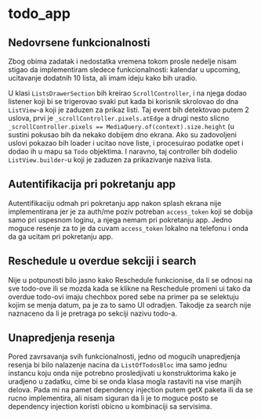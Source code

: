 # todo_app

## Nedovrsene funkcionalnosti
Zbog obima zadatak i nedostatka vremena tokom prosle nedelje nisam stigao da implementiram sledece funkcionalnosti: kalendar u upcoming, ucitavanje dodatnih 10 lista, ali imam ideju kako bih uradio.

U klasi `ListsDrawerSection` bih kreirao `ScrollController`, i na njega dodao listener koji bi se trigerovao svaki put kada bi korisnik skrolovao do dna `ListView`-a koji je zaduzen za prikaz listi. Taj event bih detektovao putem 2 uslova, prvi je `_scrollController.pixels.atEdge` a drugi nesto slicno `_scrollController.pixels == MediaQuery.of(context).size.height` (u sustini pokusao bih da nekako dobijem dno ekrana. Ako su zadovoljeni uslovi pokazao bih loader i ucitao nove liste, i procesuirao podatke opet i dodao ih u mapu sa `Todo` objektima. I naravno, taj controller bih dodelio `ListView.builder`-u koji je zaduzen za prikazivanje naziva lista.

## Autentifikacija pri pokretanju app
Autentifikaciju odmah pri pokretanju app nakon splash ekrana nije implementirana jer je za auth/me poziv potreban `access_token` koji se dobija samo pri uspesnom loginu, a njega nemam pri pokretanju app. Jedno moguce resenje za to je da cuvam `access_token` lokalno na telefonu i onda da ga ucitam pri pokretanju app.

## Reschedule u overdue sekciji i search 
Nije u potpunosti bilo jasno kako Reschedule funkcionise, da li se odnosi na sve todo-ove ili se mozda kada se klikne na Reschedule promeni ui tako da overdue todo-ovi imaju chechbox pored sebe na primer pa se selektuju kojim se menja datum, pa je za to samo UI odradjen. Takodje za search nije naznaceno da li je pretraga po sekciji nazivu todo-a.

## Unapredjenja resenja

Pored zavrsavanja svih funkcionalnosti, jedno od mogucih unapredjenja resenja bi bilo nalazenje nacina da `ListOfTodosBloc` ima samo jednu instancu koju onda nije potrebno prosledjivati u konstruktorima kako je uradjeno u zadatku, cime bi se onda klasa mogla rastaviti na vise manjih delova. Pada mi na pamet dependency injection putem getX paketa ili da se rucno implementira, ali nisam siguran da li je to moguce posto se dependency injection koristi obicno u kombinaciji sa servisima. 
